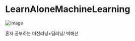 # LearnAloneMachineLearning
![image](https://user-images.githubusercontent.com/100292156/215307715-2d9cd367-ff37-4da4-bd02-53bd43a8dee3.png)

혼자 공부하는 머신러닝+딥러닝/ 박해선
